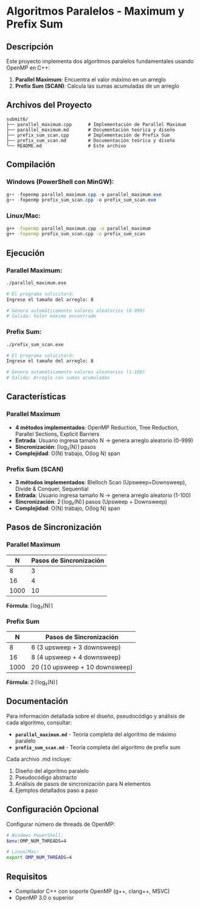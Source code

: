 # Algoritmos Paralelos - Maximum y Prefix Sum

## Descripción

Este proyecto implementa dos algoritmos paralelos fundamentales usando OpenMP en C++:

1. **Parallel Maximum**: Encuentra el valor máximo en un arreglo
2. **Prefix Sum (SCAN)**: Calcula las sumas acumuladas de un arreglo

## Archivos del Proyecto

```
submit6/
├── parallel_maximum.cpp      # Implementación de Parallel Maximum
├── parallel_maximum.md       # Documentación teórica y diseño
├── prefix_sum_scan.cpp       # Implementación de Prefix Sum  
├── prefix_sum_scan.md        # Documentación teórica y diseño
└── README.md                 # Este archivo
```

## Compilación

### Windows (PowerShell con MinGW):
```powershell
g++ -fopenmp parallel_maximum.cpp -o parallel_maximum.exe
g++ -fopenmp prefix_sum_scan.cpp -o prefix_sum_scan.exe
```

### Linux/Mac:
```bash
g++ -fopenmp parallel_maximum.cpp -o parallel_maximum
g++ -fopenmp prefix_sum_scan.cpp -o prefix_sum_scan
```

## Ejecución

### Parallel Maximum:
```bash
./parallel_maximum.exe

# El programa solicitará:
Ingrese el tamaño del arreglo: 8

# Genera automáticamente valores aleatorios (0-999)
# Salida: Valor máximo encontrado
```

### Prefix Sum:
```bash
./prefix_sum_scan.exe

# El programa solicitará:
Ingrese el tamaño del arreglo: 8

# Genera automáticamente valores aleatorios (1-100)
# Salida: Arreglo con sumas acumuladas
```

## Características

### Parallel Maximum
- **4 métodos implementados**: OpenMP Reduction, Tree Reduction, Parallel Sections, Explicit Barriers
- **Entrada**: Usuario ingresa tamaño N → genera arreglo aleatorio (0-999)
- **Sincronización**: ⌈log₂(N)⌉ pasos
- **Complejidad**: O(N) trabajo, O(log N) span

### Prefix Sum (SCAN)
- **3 métodos implementados**: Blelloch Scan (Upsweep+Downsweep), Divide & Conquer, Sequential
- **Entrada**: Usuario ingresa tamaño N → genera arreglo aleatorio (1-100)
- **Sincronización**: 2·⌈log₂(N)⌉ pasos (Upsweep + Downsweep)
- **Complejidad**: O(N) trabajo, O(log N) span

## Pasos de Sincronización

### Parallel Maximum
| N | Pasos de Sincronización |
|---|------------------------|
| 8 | 3 |
| 16 | 4 |
| 1000 | 10 |

**Fórmula**: ⌈log₂(N)⌉

### Prefix Sum
| N | Pasos de Sincronización |
|---|------------------------|
| 8 | 6 (3 upsweep + 3 downsweep) |
| 16 | 8 (4 upsweep + 4 downsweep) |
| 1000 | 20 (10 upsweep + 10 downsweep) |

**Fórmula**: 2·⌈log₂(N)⌉

## Documentación

Para información detallada sobre el diseño, pseudocódigo y análisis de cada algoritmo, consultar:
- **`parallel_maximum.md`** - Teoría completa del algoritmo de máximo paralelo
- **`prefix_sum_scan.md`** - Teoría completa del algoritmo de prefix sum

Cada archivo .md incluye:
1. Diseño del algoritmo paralelo
2. Pseudocódigo abstracto
3. Análisis de pasos de sincronización para N elementos
4. Ejemplos detallados paso a paso

## Configuración Opcional

Configurar número de threads de OpenMP:

```bash
# Windows PowerShell:
$env:OMP_NUM_THREADS=4

# Linux/Mac:
export OMP_NUM_THREADS=4
```

## Requisitos

- Compilador C++ con soporte OpenMP (g++, clang++, MSVC)
- OpenMP 3.0 o superior
